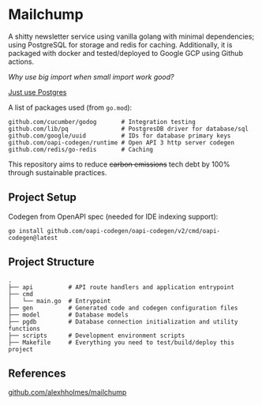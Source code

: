 # Mailchump

A shitty newsletter service using vanilla golang with minimal dependencies;
using PostgreSQL for storage and redis for caching. Additionally, it is packaged
with docker and tested/deployed to Google GCP using Github actions.

_Why use big import when small import work good?_

[Just use Postgres](https://mccue.dev/pages/8-16-24-just-use-postgres)

A list of packages used (from `go.mod`):
```text
github.com/cucumber/godog       # Integration testing
github.com/lib/pq               # PostgresDB driver for database/sql
github.com/google/uuid          # IDs for database primary keys
github.com/oapi-codegen/runtime # Open API 3 http server codegen
github.com/redis/go-redis       # Caching
```

This repository aims to reduce ~~carbon emissions~~ tech debt by 100% through sustainable practices.

## Project Setup
Codegen from OpenAPI spec (needed for IDE indexing support):
```
go install github.com/oapi-codegen/oapi-codegen/v2/cmd/oapi-codegen@latest
```

## Project Structure
```
.
├── api          # API route handlers and application entrypoint
├── cmd
│   └── main.go  # Entrypoint
├── gen          # Generated code and codegen configuration files
├── model        # Database models
├── pgdb         # Database connection initialization and utility functions
├── scripts      # Development environment scripts
├── Makefile     # Everything you need to test/build/deploy this project
```

## References
[github.com/alexhholmes/mailchump](https://github.com/alexhholmes/mailchump/blob/main/README.md)